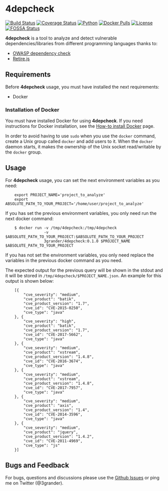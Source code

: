 # 4depcheck
[![Build Status](https://travis-ci.org/eliasgranderubio/4depcheck.svg?branch=master)](https://travis-ci.org/eliasgranderubio/4depcheck)
[![Coverage Status](https://coveralls.io/repos/github/eliasgranderubio/4depcheck/badge.svg?branch=master)](https://coveralls.io/github/eliasgranderubio/4depcheck?branch=master)
[![Python](https://img.shields.io/badge/python-3.3%2C%203.4%2C%203.5%2C%203.6-blue.svg)](https://github.com/eliasgranderubio/4depcheck)
[![Docker Pulls](https://img.shields.io/docker/pulls/3grander/4depcheck.svg)](https://hub.docker.com/r/3grander/4depcheck/)
[![License](https://img.shields.io/badge/license-Apache%202-blue.svg)](https://github.com/eliasgranderubio/4depcheck)
[![FOSSA Status](https://app.fossa.io/api/projects/git%2Bgithub.com%2Feliasgranderubio%2F4depcheck.svg?type=shield)](https://app.fossa.io/projects/git%2Bgithub.com%2Feliasgranderubio%2F4depcheck?ref=badge_shield)

**4depcheck** is a tool to analyze and detect vulnerable dependencies/libraries from different programming languages thanks to:
   * [OWASP dependency check](https://github.com/jeremylong/DependencyCheck)
   * [Retire.js](https://github.com/retirejs/retire.js/)


## Requirements

Before **4depcheck** usage, you must have installed the next requirements:

* Docker

### Installation of Docker

You must have installed Docker for using **4depcheck**. If you need instructions for Docker installation, see the [How-to install Docker](https://docs.docker.com/engine/getstarted/step_one/) page.

In order to avoid having to use `sudo` when you use the `docker` command, create a Unix group called `docker` and add users to it. When the `docker` daemon starts, it makes the ownership of the Unix socket read/writable by the `docker` group.

## Usage

For **4depcheck** usage, you can set the next environment variables as you need:
```
    export PROJECT_NAME='project_to_analyze'
    export ABSOLUTE_PATH_TO_YOUR_PROJECT='/home/user/project_to_analyze'
```

If you has set the previous environment variables, you only need run the next docker command:
```
    $ docker run -v /tmp/4depcheck:/tmp/4depcheck 
                 -v $ABSOLUTE_PATH_TO_YOUR_PROJECT:$ABSOLUTE_PATH_TO_YOUR_PROJECT 
                 3grander/4depcheck:0.1.0 $PROJECT_NAME $ABSOLUTE_PATH_TO_YOUR_PROJECT
```
If you has not set the environment variables, you only need replace the variables in the previous docker command as you need.

The expected output for the previous query will be shown in the stdout and it will be stored in `/tmp/4depcheck/$PROJECT_NAME.json`. An example for this output is shown below:

```
    [{
        "cve_severity": "medium",
        "cve_product": "batik",
        "cve_product_version": "1.7",
        "cve_id": "CVE-2015-0250",
        "cve_type": "java"
    }, {
        "cve_severity": "high",
        "cve_product": "batik",
        "cve_product_version": "1.7",
        "cve_id": "CVE-2017-5662",
        "cve_type": "java"
    }, {
        "cve_severity": "medium",
        "cve_product": "xstream",
        "cve_product_version": "1.4.8",
        "cve_id": "CVE-2016-3674",
        "cve_type": "java"
    }, {
        "cve_severity": "medium",
        "cve_product": "xstream",
        "cve_product_version": "1.4.8",
        "cve_id": "CVE-2017-7957",
        "cve_type": "java"
    }, {
        "cve_severity": "medium",
        "cve_product": "axis",
        "cve_product_version": "1.4",
        "cve_id": "CVE-2014-3596",
        "cve_type": "java"
    }, {
        "cve_severity": "medium",
        "cve_product": "jquery",
        "cve_product_version": "1.4.2",
        "cve_id": "CVE-2011-4969", 
        "cve_type": "js"
    }]

```


## Bugs and Feedback
For bugs, questions and discussions please use the [Github Issues](https://github.com/eliasgranderubio/4depcheck/issues) or ping me on Twitter (@3grander).
